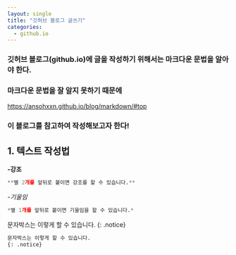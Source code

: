 ```yaml
---
layout: single
title: "깃허브 블로그 글쓰기"
categories:
  - github.io
---
```


### 깃허브 블로그(github.io)에 글을 작성하기 위해서는 마크다운 문법을 알아야 한다.

### 마크다운 문법을 잘 알지 못하기 때문에
<https://ansohxxn.github.io/blog/markdown/#top>
### 이 블로그를 참고하여 작성해보고자 한다!

## 1. 텍스트 작성법

**-강조**
```python
**별 2개를 앞뒤로 붙이면 강조를 할 수 있습니다.**
```
*-기울임*
```python
*별 1개를 앞뒤로 붙이면 기울임을 할 수 있습니다.*
```

문자박스는 이렇게 할 수 있습니다.
{: .notice}

```python
문자박스는 이렇게 할 수 있습니다.
{: .notice}
```
